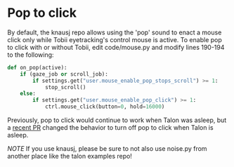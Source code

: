 # Pop to click

By default, the knausj repo allows using the 'pop' sound to enact a mouse click only while Tobii eyetracking's control mouse is active.
To enable pop to click with or without Tobii, edit code/mouse.py and modify lines 190-194 to the following:

```python
def on_pop(active):
    if (gaze_job or scroll_job):
        if settings.get("user.mouse_enable_pop_stops_scroll") >= 1:
            stop_scroll()
    else:
        if settings.get("user.mouse_enable_pop_click") >= 1:
            ctrl.mouse_click(button=0, hold=16000)
```
Previously, pop to click would continue to work when Talon was asleep, but a [recent PR](https://github.com/knausj85/knausj_talon/pull/164) changed the behavior to turn off pop to click when Talon is asleep.

*NOTE* If you use knausj, please be sure to not also use noise.py from another place like the talon examples repo!

